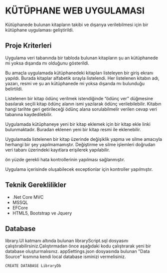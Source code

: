 ﻿# KÜTÜPHANE WEB UYGULAMASI

Kütüphanede bulunan kitapların takibi ve dışarıya verilebilmesi için bir kütüphane uygulaması geliştirildi.

## Proje Kriterleri

Uygulama veri tabanında bir tabloda bulunan kitapların şu an kütüphanede mi yoksa dışarıda mı olduğunu 
gösterildi.

Bu amaçla uygulamada kütüphanedeki kitapları listeleyen bir giriş ekranı yapıldı. Burada kitaplar alfabetik sırayla 
listelendi. Her listelenen kitabın adı, yazarı, resmi ve şu an kütüphanede mi yoksa dışarıda mı bulunduğu 
belirtildi.

Listelenen bir kitap ödünç verilmek istendiğinde “ödünç ver” düğmesine basılarak seçili kitap ödünç alanın ismi 
yazılarak ödünç verilebilebilir. Kitabın hangi tarihte geri getirileceği ödünç alana sorulabilmelir verilen cevap veri 
tabanına kaydedilebilir.

Uygulamada kütüphaneye yeni bir kitap eklemek için bir kitap ekle linki bulunmaktadır. Buradan eklenen yeni bir kitap 
resmi ile eklenebilir.

Uygulamada listelenen bir kitap üzerinde değişiklik yapma ve silme amacıyla herhangi bir şey yapılmamamıştır.
Değiştirme ve silme işlemleri doğrudan veri tabanı üzerindeki kayıtlara erişilerek yapılabilir.

ön yüzde gerekli hata kontrollerinin yapılması sağlanmıştır.

Uygulama içerisinde oluşabilecek exceptionlar için kontroller yapılmıştır.


## Teknik Gereklilikler
- .Net Core MVC 
- MSSQL 
- EFCore 
- HTML5, Bootstrap ve Jquery 

## Database
library.UI katmanı altında bulunan libraryScript.sql dosyasını çalıştırabilirsiniz.Çalıştırmadan önce aşağıdaki kodu çalıştırarak yeni bir database oluşturmalısınız.
appSettings.json dosyasında bulunan "Data Source" kısmına kendi local database isminizi vermelisiniz.
``` bash 
CREATE DATABASE LibraryDb





